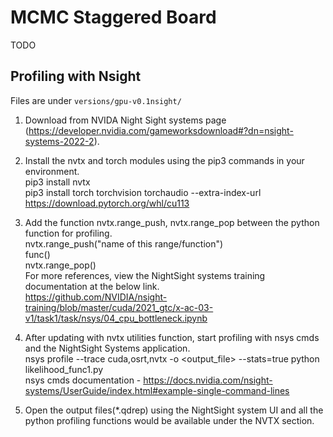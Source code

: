 MCMC Staggered Board
====================

TODO

Profiling with Nsight
---------------------

Files are under `versions/gpu-v0.1nsight/`

1. Download from NVIDA Night Sight systems page (https://developer.nvidia.com/gameworksdownload#?dn=nsight-systems-2022-2).
2. Install the nvtx and torch modules using the pip3 commands in your environment.<br />
   pip3 install nvtx <br />
   pip3 install torch torchvision torchaudio --extra-index-url https://download.pytorch.org/whl/cu113
3. Add the function nvtx.range_push, nvtx.range_pop between the python function for profiling. <br />
   nvtx.range_push("name of this range/function") <br />
   func() <br/>
   nvtx.range_pop() <br/>
   For more references, view the NightSight systems training documentation  at the below link. <br />
   https://github.com/NVIDIA/nsight-training/blob/master/cuda/2021_gtc/x-ac-03-v1/task1/task/nsys/04_cpu_bottleneck.ipynb <br />
4. After updating with nvtx utilities function, start profiling with nsys cmds and the NightSight Systems application. <br />
   nsys profile --trace cuda,osrt,nvtx  -o <output_file> --stats=true python likelihood_func1.py <iterations> <br />
   nsys cmds documentation - https://docs.nvidia.com/nsight-systems/UserGuide/index.html#example-single-command-lines

5. Open the output files(*.qdrep) using the NightSight system UI and all the python profiling functions would be available under the NVTX section.
